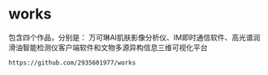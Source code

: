 # works

包含四个作品，分别是：
万可琳AI肌肤影像分析仪、IM即时通信软件、高光谱润滑油智能检测仪客户端软件和文物多源异构信息三维可视化平台

    https://github.com/2935601977/works

